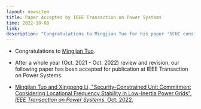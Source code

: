 ```yaml
---
layout: newsitem
title: Paper Accepted by IEEE Transaction on Power Systems
time: 2022-10-08
link: 
description: "Congratulations to Mingjian Tuo for his paper 'SCUC considering RoCoF contraints' accepted by TPWRS."
---
```


* Congratulations to <a href="/people/Mingjian-Tuo" class="off">Mingjian Tuo</a>.

* After a whole year (Oct. 2021 - Oct. 2022) review and revision, our following paper has been accepted for publication at IEEE Transaction on Power Systems.

* <a href="/papers/MJ-Tuo_SCUC_LFS/" class="off">Mingjian Tuo and Xingpeng Li, "Security-Constrained Unit Commitment Considering Locational Frequency Stability in Low-Inertia Power Grids", *IEEE Transaction on Power Systems*, Oct. 2022.</a>

